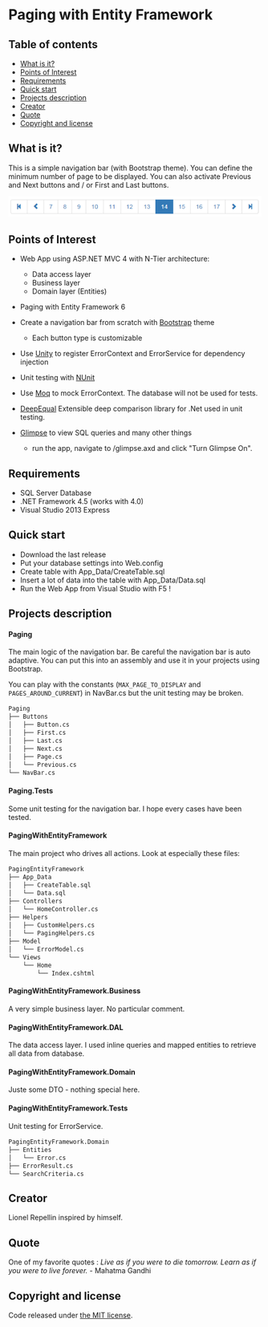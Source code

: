 ﻿Paging with Entity Framework
===

## Table of contents

- [What is it?](#what-is-it)
- [Points of Interest](#points-of-interest)
- [Requirements](#requirements)
- [Quick start](#quick-start)
- [Projects description](#projects-description)
- [Creator](#creator)
- [Quote](#quote)
- [Copyright and license](#copyright-and-license)

## What is it?

This is a simple navigation bar (with Bootstrap theme). You can define the minimum number of page to be displayed. You can also activate Previous and Next buttons and / or First and Last buttons.

![Navigation Bar](https://github.com/lionelrepellin/paging-with-entity-framework/blob/master/navbar.png "Navigation Bar")

## Points of Interest

- Web App using ASP.NET MVC 4 with N-Tier architecture:
  - Data access layer
  - Business layer
  - Domain layer (Entities)

- Paging with Entity Framework 6

- Create a navigation bar from scratch with [Bootstrap](http://getbootstrap.com/) theme
  - Each button type is customizable

- Use [Unity](http://www.asp.net/mvc/overview/older-versions/hands-on-labs/aspnet-mvc-4-dependency-injection) to register ErrorContext and ErrorService for dependency injection

- Unit testing with [NUnit](https://www.nunit.org/)

- Use [Moq](https://github.com/Moq/moq4) to mock ErrorContext. The database will not be used for tests.

- [DeepEqual](http://www.nuget.org/packages/DeepEqual/) Extensible deep comparison library for .Net used in unit testing.

- [Glimpse](http://getglimpse.com/) to view SQL queries and many other things
  - run the app, navigate to /glimpse.axd and click "Turn Glimpse On".

## Requirements

- SQL Server Database
- .NET Framework 4.5 (works with 4.0)
- Visual Studio 2013 Express

## Quick start

- Download the last release
- Put your database settings into Web.config
- Create table with App_Data/CreateTable.sql
- Insert a lot of data into the table with App_Data/Data.sql
- Run the Web App from Visual Studio with F5 !

## Projects description

#### Paging

The main logic of the navigation bar. Be careful the navigation bar is auto adaptive. You can put this into an assembly and use it in your projects using Bootstrap.

You can play with the constants (```MAX_PAGE_TO_DISPLAY``` and ```PAGES_AROUND_CURRENT```) in NavBar.cs but the unit testing may be broken.

```
Paging
├── Buttons
│   ├── Button.cs
│   ├── First.cs
│   ├── Last.cs
│   ├── Next.cs
│   ├── Page.cs
│   └── Previous.cs
└── NavBar.cs
```

#### Paging.Tests

Some unit testing for the navigation bar. I hope every cases have been tested.

#### PagingWithEntityFramework

The main project who drives all actions. Look at especially these files:

```
PagingEntityFramework
├── App_Data
│   ├── CreateTable.sql
│   └── Data.sql
├── Controllers
│   └── HomeController.cs
├── Helpers
│   ├── CustomHelpers.cs
│   └── PagingHelpers.cs
├── Model
│   └── ErrorModel.cs
└── Views
    └── Home
        └── Index.cshtml
```

#### PagingWithEntityFramework.Business

A very simple business layer. No particular comment.

#### PagingWithEntityFramework.DAL

The data access layer. I used inline queries and mapped entities to retrieve all data from database.

#### PagingWithEntityFramework.Domain

Juste some DTO - nothing special here.

#### PagingWithEntityFramework.Tests

Unit testing for ErrorService.


```
PagingEntityFramework.Domain
├── Entities
│   └── Error.cs
├── ErrorResult.cs
└── SearchCriteria.cs
```

## Creator

Lionel Repellin inspired by himself.

## Quote

One of my favorite quotes : *Live as if you were to die tomorrow. Learn as if you were to live forever.* - Mahatma Gandhi

## Copyright and license

Code released under [the MIT license](https://github.com/twbs/bootstrap/blob/master/LICENSE). 